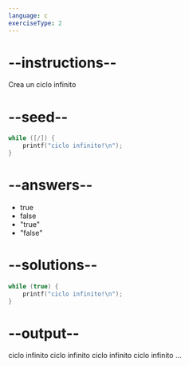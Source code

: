 ```yaml
---
language: c
exerciseType: 2
---
```


# --instructions--

Crea un ciclo infinito

# --seed--

```c
while ([/]) {
    printf("ciclo infinito!\n");
}
```

# --answers--

- true
- false
- "true"
- "false"

# --solutions--

```c
while (true) {
    printf("ciclo infinito!\n");
}
```

# --output--

ciclo infinito
ciclo infinito
ciclo infinito
ciclo infinito
...
